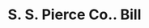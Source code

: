 ---
doi: 10.7916/D8HT41BC
date_other: '1909'
date_other_textual: '1909'
form: printed ephemera
genre:
- Invoices
name:
- S. S. Pierce Co.
object_in_context_url: https://biggert.cul.columbia.edu/items/view/ave_biggert_00451
subject_hierarchical_geographic:
- Boston, Massachusetts, United States
subject_name:
- S. S. Pierce Co.
title: S. S. Pierce Co.. Bill
sort_title: S. S. Pierce Co.. Bill
call_number: ave_biggert_00451
coordinates:
- 42.35805555555556,-71.06361111111111
pid: ave_biggert_00451
identifiers: ave_biggert_00451
thumbnail: https://derivativo-1.library.columbia.edu/iiif/2/ldpd:344201/full/!256,256/0/native.jpg
permalink: /biggert/ave_biggert_00451/
layout: iiif-image-page
---